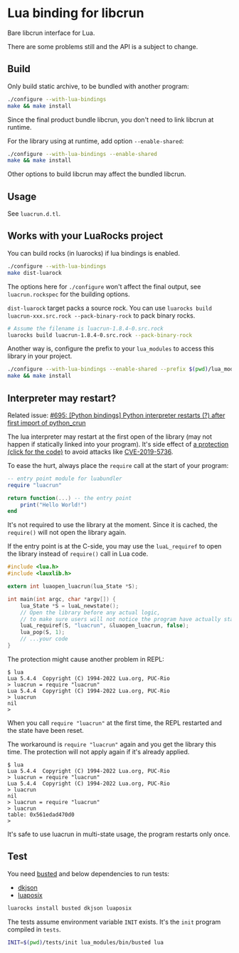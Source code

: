 # Lua binding for libcrun

Bare libcrun interface for Lua.

There are some problems still and the API is a subject to change.

## Build

Only build static archive, to be bundled with another program:

````sh
./configure --with-lua-bindings
make && make install
````

Since the final product bundle libcrun, you don't need to link libcrun at runtime.


For the library using at runtime, add option `--enable-shared`:
````sh
./configure --with-lua-bindings --enable-shared
make && make install
````

Other options to build libcrun may affect the bundled libcrun.

## Usage

See `luacrun.d.tl`.

## Works with your LuaRocks project

You can build rocks (in luarocks) if lua bindings is enabled.

````sh
./configure --with-lua-bindings
make dist-luarock
````

The options here for `./configure` won't affect the final output, see `luacrun.rockspec` for the building options.

`dist-luarock` target packs a source rock. You can use `luarocks build luacrun-xxx.src.rock --pack-binary-rock` to pack binary rocks.

````sh
# Assume the filename is luacrun-1.8.4-0.src.rock
luarocks build luacrun-1.8.4-0.src.rock --pack-binary-rock
````

Another way is, configure the prefix to your `lua_modules` to access this library in your project.

````sh
./configure --with-lua-bindings --enable-shared --prefix $(pwd)/lua_modules
make && make install
````

## Interpreter may restart?

Related issue: [#695: [Python bindings] Python interpreter restarts (?) after first import of python_crun](https://github.com/containers/crun/issues/695)

The lua interpreter may restart at the first open of the library (may not happen if statically linked into your program). It's side effect of [a protection (click for the code)](https://github.com/containers/crun/blob/923447b691dbd7c5bffbaee1427460d62d848047/src/libcrun/linux.c#L3881-L3891) to avoid attacks like [CVE-2019-5736](https://nvd.nist.gov/vuln/detail/CVE-2019-5736).

To ease the hurt, always place the `require` call at the start of your program:

````lua
-- entry point module for luabundler
require "luacrun"

return function(...) -- the entry point
    print("Hello World!")
end
````

It's not required to use the library at the moment. Since it is cached, the `require()` will not open the library again.

If the entry point is at the C-side, you may use the `luaL_requiref` to open the library instead of `require()` call in Lua code.
````c
#include <lua.h>
#include <lauxlib.h>

extern int luaopen_luacrun(lua_State *S);

int main(int argc, char *argv[]) {
    lua_State *S = luaL_newstate();
    // Open the library before any actual logic,
    // to make sure users will not notice the program have actually started twice
    luaL_requiref(S, "luacrun", &luaopen_luacrun, false);
    lua_pop(S, 1);
    // ...your code
}
````

The protection might cause another problem in REPL:
````
$ lua
Lua 5.4.4  Copyright (C) 1994-2022 Lua.org, PUC-Rio
> luacrun = require "luacrun"
Lua 5.4.4  Copyright (C) 1994-2022 Lua.org, PUC-Rio
> luacrun
nil
>
````

When you call `require "luacrun"` at the first time, the REPL restarted and the state have been reset.

The workaround is `require "luacrun"` again and you get the library this time. The protection will not apply again if it's already applied.
````
$ lua
Lua 5.4.4  Copyright (C) 1994-2022 Lua.org, PUC-Rio
> luacrun = require "luacrun"
Lua 5.4.4  Copyright (C) 1994-2022 Lua.org, PUC-Rio
> luacrun
nil
> luacrun = require "luacrun"
> luacrun
table: 0x561edad470d0
>
````

It's safe to use luacrun in multi-state usage, the program restarts only once.


## Test

You need [busted](https://lunarmodules.github.io/busted/) and below dependencies to run tests:

- [dkjson](https://luarocks.org/modules/dhkolf/dkjson)
- [luaposix](https://luaposix.github.io)

````sh
luarocks install busted dkjson luaposix
````

The tests assume environment variable `INIT` exists. It's the `init` program compiled in `tests`.

````sh
INIT=$(pwd)/tests/init lua_modules/bin/busted lua
````
